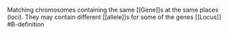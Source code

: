 Matching chromosomes containing the same [[Gene]]s at the same places (loci). They may contain different [[allele]]s for some of the genes
[[Locus]]
#B-definition 